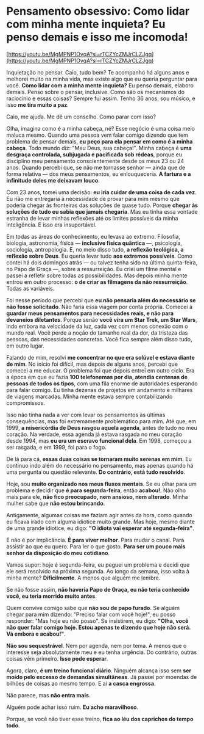 **Pensamento obsessivo: Como lidar com minha mente inquieta? Eu penso demais e isso me incomoda!**
==================================================================================================

[https://youtu.be/MgMPNP1OvqA?si=rTCZYcZMJrCLZJgq](https://youtu.be/MgMPNP1OvqA?si=rTCZYcZMJrCLZJgq)

Inquietação no pensar. Caio, tudo bem? Te acompanho há alguns anos e melhorei muito na minha vida, mas existe algo que eu queria perguntar para você. **Como lidar com a minha mente inquieta?** Eu penso demais, elaboro demais. Penso sobre o pensar, inclusive. Como são os mecanismos do raciocínio e essas coisas? Sempre fui assim. Tenho 36 anos, sou músico, e isso **me tira muito a paz**.

Caio, me ajuda. Me dê um conselho. Como parar com isso?

Olha, imagina como é a minha cabeça, né? Esse negócio é uma coisa meio maluca mesmo. Quando uma pessoa vem falar comigo dizendo que tem problema de pensar demais, **eu peço para ela pensar em como é a minha cabeça**. Todo mundo diz: "Meu Deus, sua cabeça!". Minha cabeça é **uma desgraça controlada, subjugada e pacificada sob rédeas**, porque eu disciplino meu pensamento conscientemente desde os meus 23 ou 24 anos. Quando percebi que, se não me tornasse senhor — ainda que de forma relativa — dos meus pensamentos, eu enlouqueceria. **A fartura e a infinitude deles me deixavam louco**.

Com 23 anos, tomei uma decisão: **eu iria cuidar de uma coisa de cada vez**. Eu não me entregaria à necessidade de provar para mim mesmo que poderia chegar às fronteiras das soluções de quase tudo. Porque **chegar às soluções de tudo eu sabia que jamais chegaria**. Mas eu tinha essa vontade estranha de levar minhas reflexões até os limites possíveis da minha inteligência. E isso era insuportável.

Em todas as áreas do conhecimento, eu levava ao extremo. Filosofia, biologia, astronomia, física — **inclusive física quântica** —, psicologia, sociologia, antropologia. E, no meio disso tudo, **a reflexão teológica, a reflexão sobre Deus**. Eu queria levar tudo **aos extremos possíveis**. Como contei há dois domingos atrás — ou talvez tenha sido na última quinta-feira, no Papo de Graça —, sobre a ressurreição. Eu criei um filme mental e passei a refletir sobre todas as possibilidades. Mas depois minha mente entrou em outro processo: **o de criar as filmagens da não ressurreição**. Todas as variáveis.

Foi nesse período que percebi que **eu não pensaria além do necessário se não fosse solicitado**. Não faria essa viagem por conta própria. Comecei a **guardar meus pensamentos para necessidades reais, e não para devaneios diletantes**. Porque senão **você vira um Star Trek, um Star Wars**, indo embora na velocidade da luz, cada vez com menos conexão com o mundo real. Você perde a noção do tamanho real da dor, da tristeza das pessoas, das necessidades concretas. Você fica sempre além disso tudo, em outro lugar.

Falando de mim, resolvi **me concentrar no que era solúvel e estava diante de mim**. No início foi difícil, mas depois de alguns anos, percebi que comecei a me educar. O problema foi que depois entrei em outro ciclo. Era a época em que eu fazia **100 telefonemas por dia, atendia centenas de pessoas de todos os tipos**, com uma fila enorme de autoridades esperando para falar comigo. Eu tinha dezenas de projetos em andamento e milhares de viagens marcadas. Minha mente estava sempre contabilizando compromissos.

Isso não tinha nada a ver com levar os pensamentos às últimas consequências, mas foi extremamente problemático para mim. Até que, em 1999, **a misericórdia de Deus rasgou aquela agenda**, antes de tudo no meu coração. Na verdade, essa agenda já estava rasgada no meu coração desde 1994, mas **eu era um escravo funcional dela**. Em 1998, começou a ser rasgada, e em 1999, foi para o fogo.

De lá para cá, **essas duas coisas se tornaram muito serenas em mim**. Eu continuo indo além do necessário no pensamento, mas apenas quando há uma pergunta ou questão relevante. **Do contrário, está tudo resolvido**.

Hoje, sou **muito organizado nos meus fluxos mentais**. Se eu olhar para um problema e decidir que **é para segunda-feira**, então **acabou!**. Não olho mais para ele, **não fico preocupado, nem ansioso, nem alterado**. Minha mulher sabe que **não estou brincando**.

Antigamente, algumas coisas me faziam agir antes da hora, como quando eu ficava irado com alguma idiotice muito grande. Mas hoje, mesmo diante de uma grande idiotice, eu digo: **"O idiota vai esperar até segunda-feira"**.

E não é por implicância. **É para viver melhor**. Para mudar o canal. Para assistir ao que eu quero. Para ler o que gosto. **Para ser um pouco mais senhor da disposição do meu cotidiano**.

Vamos supor: hoje é segunda-feira, eu peguei um problema e decidi que ele será resolvido na próxima segunda. Ao longo da semana, isso volta à minha mente? **Dificilmente**. A menos que alguém me lembre.

Se não fosse assim, **não haveria Papo de Graça, eu não teria conhecido você, eu teria morrido muito antes**.

Quem convive comigo sabe que **não sou de papo furado**. Se alguém chegar para mim dizendo: "Preciso falar com você hoje!", eu posso responder: "Mas hoje eu não posso". Se insistirem, eu digo: **"Olha, você não quer falar comigo hoje. Estou apenas te dizendo que hoje não será. Vá embora e acabou!"**.

**Não sou sequestrável**. Nem por agenda, nem por tema. A menos que o interesse seja absolutamente meu e eu tenha urgência. Do contrário, outras coisas vêm primeiro. **Isso pode esperar**.

Agora, claro, **é um treino funcional diário**. Ninguém alcança isso sem **ser moído pelo excesso de demandas simultâneas**. Já passei por moendas de bilhões de coisas ao mesmo tempo. E aí **a casca engrossa**.

Não parece, mas **não entra mais**.

Alguém pode achar isso ruim. **Eu acho maravilhoso**.

Porque, se você não tiver esse treino, **fica ao léu dos caprichos do tempo todo**.
